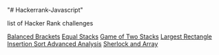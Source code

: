 "# Hackerrank-Javascript" 

list of Hacker Rank challenges

[Balanced Brackets](https://www.hackerrank.com/challenges/balanced-brackets/problem)
[Equal Stacks](https://www.hackerrank.com/challenges/equal-stacks/problem)
[Game of Two Stacks](https://www.hackerrank.com/challenges/game-of-two-stacks/problem)
[Largest Rectangle](https://www.hackerrank.com/challenges/largest-rectangle/problem)
[Insertion Sort Advanced Analysis](https://www.hackerrank.com/challenges/insertion-sort/problem)
[Sherlock and Array](https://www.hackerrank.com/challenges/sherlock-and-array/problem)